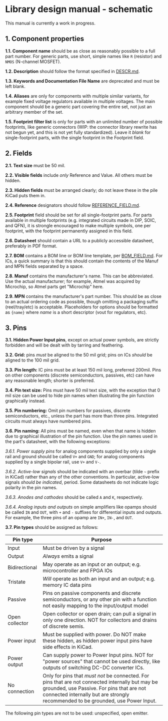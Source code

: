 # Library design manual - schematic

This manual is currently a work in progress.

## 1. Component properties

**1.1. Component name** should be as close as reasonably possible to a full
part number. For generic parts, use short, simple names like `R` (resistor)
and `NMOS` (N-channel MOSFET).

**1.2. Description** should follow the format specified in [DESCR.md](DESCR.md).

**1.3. Keywords and Documentation File Name** are deprecated and must be
left blank.

**1.4. Aliases** are only for components with multiple similar variants, for
example fixed voltage regulators available in multiple voltages. The main
component should be a generic part covering the entire set, not just an
arbitrary member of the set.

**1.5. Footprint filter list** is only for parts with an unlimited number
of possible footprints, like generic connectors (WIP: the connector library
rewrite has not begun yet, and this is not yet fully standardized). Leave it
*blank* for single-footprint parts, with the single footprint in the Footprint
field.

## 2. Fields

**2.1. Text size** must be 50 mil.

**2.2. Visible fields** include *only* Reference and Value. All others must be
hidden.

**2.3. Hidden fields** must be arranged clearly; do not leave these in the pile
KiCad puts them in.

**2.4. Reference** designators should follow
[REFERENCE\_FIELD.md](REFERENCE_FIELD.md).

**2.5. Footprint** field should be set for all single-footprint parts. For parts
available in multiple footprints (e.g. integrated circuits made in DIP, SOIC,
and QFN), it is strongle encouraged to make multiple symbols, one per footprint,
with the footprint permanently assigned in this field.

**2.6. Datasheet** should contain a URL to a publicly accessible datasheet,
preferably in PDF format.

**2.7. BOM** contains a BOM line or BOM line template, per
[BOM\_FIELD.md](BOM_FIELD.md). For ICs, a quick summary is that this should
contain the contents of the Manuf and MPN fields separated by a space.

**2.8. Manuf** contains the manufacturer's name. This can be abbreviated.
Use the actual manufacturer; for example, Atmel was acquired by Microchip, so
Atmel parts get "Microchip" here.

**2.9. MPN** contains the manufacturer's part number. This should be as close
to an actual ordering code as possible, though omitting a packaging suffix
(reel/tray/etc) is acceptable. Placeholders for options should be formatted
as `{name}` where *name* is a short descriptor (vout for regulators, etc).

## 3. Pins

**3.1. Hidden Power Input pins**, except on actual power symbols, are strictly
forbidden and will be dealt with by tarring and feathering.

**3.2. Grid:** pins *must* be aligned to the 50 mil grid; pins on ICs *should*
be aligned to the 100 mil grid.

**3.3. Pin length:** IC pins must be at least 150 mil long, preferred
200mil. Pins on other components (discrete semiconductors, passives, etc) can
have any reasonable length; shorter is preferred.

**3.4. Pin text size:** Pins must have 50 mil text size, with the exception
that 0 mil size can be used to hide pin names when illustrating the pin function
graphically instead.

**3.5. Pin numbering:** Omit pin numbers for passives, discrete semiconductors,
etc., unless the part has more than three pins. Integrated circuits must always
have numbered pins.

**3.6. Pin naming:** All pins must be named, even when that name is hidden due
to graphical illustration of the pin function. Use the pin names used in
the part's datasheet, with the following exceptions:

*3.6.1. Power supply pins* for analog components supplied by only a single
rail and ground should be called `V+` and `GND`; for analog components supplied
by a single bipolar rail, use `V+` and `V-`.

*3.6.2. Active-low signals* should be indicated with an overbar (tilde `~`
prefix in KiCad) rather than any of the other conventions. In particular,
active-low signals *should be indicated*, period. Some datasheets do not
indicate logic polarity in the pin names.

*3.6.3. Anodes and cathodes* should be called `A` and `K`, respectively.

*3.6.4. Analog inputs and outputs* on simple amplifiers like opamps should
be called `IN` and `OUT`, with `+` and `-` suffixes for differential inputs
and outputs. For example, the three pins of an opamp are `IN+`, `IN-`, and
`OUT`.

**3.7. Pin types** should be assigned as follows:

| Pin type | Purpose |
| -------- | ------- |
| Input             | Must be driven by a signal |
| Output            | *Always* emits a signal |
| Bidirectional     | May operate as an input or an output; e.g. microcontroller and FPGA IOs |
| Tristate          | *Will* operate as both an input and an output; e.g. memory IC data pins |
| Passive           | Pins on passive components and discrete semiconductors, or any other pin with a function not easily mapping to the input/output model |
| Open collector    | Open collector or open drain; can pull a signal in only one direction. NOT for collectors and drains of discrete semis. |
| Power input       | Must be supplied with power. Do NOT make these hidden, as hidden power input pins have side effects in KiCad. |
| Power output      | Can supply power to Power Input pins. NOT for "power sources" that cannot be used directly, like outputs of switching DC-DC converter ICs. |
| No connection     | Only for pins that *must not* be connected. For pins that are not connected internally but may be grounded, use Passive. For pins that are not connected internally but are strongly recommended to be grounded, use Power Input. |

The following pin types are not to be used: unspecified, open emitter.
